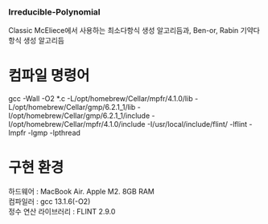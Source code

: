 ### Irreducible-Polynomial
Classic McEliece에서 사용하는 최소다항식 생성 알고리듬과, Ben-or, Rabin 기약다항식 생성 알고리듬

# 컴파일 명령어

gcc -Wall -O2 *.c -L/opt/homebrew/Cellar/mpfr/4.1.0/lib -L/opt/homebrew/Cellar/gmp/6.2.1_1/lib -I/opt/homebrew/Cellar/gmp/6.2.1_1/include -I/opt/homebrew/Cellar/mpfr/4.1.0/include -I/usr/local/include/flint/ -lflint -lmpfr -lgmp -lpthread


# 구현 환경

 하드웨어  : MacBook Air. Apple M2. 8GB RAM  
 컴파일러 : gcc 13.1.6(-O2)  
 정수 연산 라이브러리 : FLINT 2.9.0  
